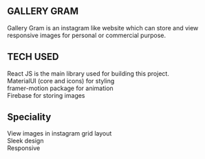 ## GALLERY GRAM

Gallery Gram is an instagram like website which can store and view responsive images for personal or commercial purpose. 

## TECH USED

React JS is the main library used for building this project. <br/>
MaterialUI (core and icons) for styling<br/>
framer-motion package for animation<br/>
Firebase for storing images<br/>

## Speciality

View images in instagram grid layout<br/>
Sleek design<br/>
Responsive<br/>



